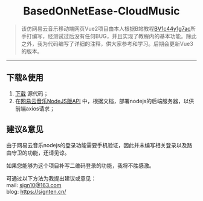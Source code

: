 <h1 align="center">BasedOnNetEase-CloudMusic</h1>

> 该仿网易云音乐移动端网页Vue2项目由本人根据B站教程[BV1c44y1g7ac](https://www.bilibili.com/video/BV1c44y1g7ac/?spm_id_from=333.999.0.0&vd_source=a9efd8026707dcaed89f78dca2453338)所手打编写，经测试过后没有任何BUG，并且实现了教程内的基本功能。除此之外，我为代码编写了详细的注释，供大家参考和学习。后期会更新Vue3的版本。

---


## 下载&使用
1.  [下载](https://codeload.github.com/Sign10/BasedOnNetEase-CloudMusic/zip/refs/heads/main) 源代码；
1.  在[网易云音乐NodeJS版API](https://codeload.github.com/Sign10/BasedOnNetEase-CloudMusic/zip/refs/heads/main) 中，根据文档，部署nodejs的后端服务器，以供前端axios请求；


## 建议&意见
由于网易云音乐nodejs的登录功能需要手机验证，因此并未编写相关登录以及路由守卫的功能，还请见谅。

如果您能够为这个项目补写二维码登录的功能，我将不胜感激。

可通过以下方法为我提出建议或意见：   
mail: sign10@163.com   <br/>blog: https://signten.cn/  <br/>

